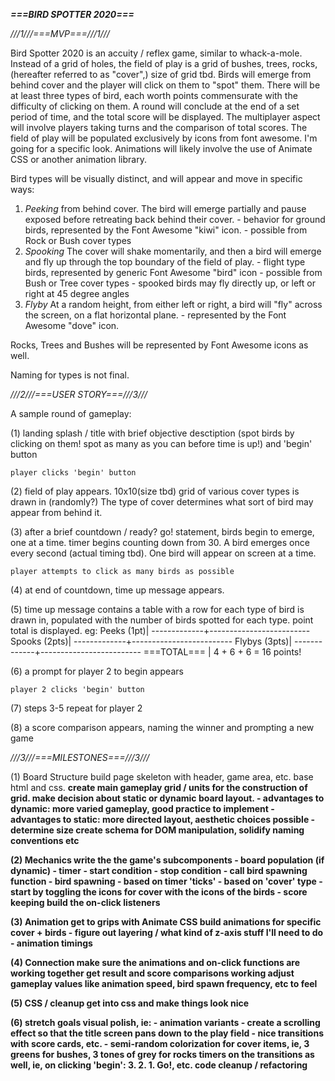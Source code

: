 ***===BIRD SPOTTER 2020===***

*///1///===MVP===///1///*

Bird Spotter 2020 is an accuity / reflex game, similar to whack-a-mole. 
Instead of a grid of holes, the field of play is a grid of bushes, trees, rocks, (hereafter referred to as "cover",) size of grid tbd.
Birds will emerge from behind cover and the player will click on them to "spot" them. 
There will be at least three types of bird, each worth points commensurate with the difficulty of clicking on them. 
A round will conclude at the end of a set period of time, and the total score will be displayed. 
The multiplayer aspect will involve players taking turns and the comparison of total scores. 
The field of play will be populated exclusively by icons from font awesome. I'm going for a specific look. 
Animations will likely involve the use of Animate CSS or another animation library. 

Bird types will be visually distinct, and will appear and move in specific ways: 
  1) *Peeking* from behind cover. The bird will emerge partially and pause exposed before retreating back behind their cover.
    - behavior for ground birds, represented by the Font Awesome "kiwi" icon. 
    - possible from Rock or Bush cover types
  2) *Spooking* The cover will shake momentarily, and then a bird will emerge and fly up through the top boundary of the field of play. 
    - flight type birds, represented by generic Font Awesome "bird" icon
    - possible from Bush or Tree cover types
    - spooked birds may fly directly up, or left or right at 45 degree angles
  3) *Flyby* At a random height, from either left or right, a bird will "fly" across the screen, on a flat horizontal plane. 
    - represented by the Font Awesome "dove" icon. 

  Rocks, Trees and Bushes will be represented by Font Awesome icons as well. 

Naming for types is not final. 

*///2///===USER STORY===///3///*

  A sample round of gameplay:
    
  (1) landing splash / title with brief objective desctiption (spot birds by clicking on them! spot as many as you can before time is up!) and 'begin' button
    
    player clicks 'begin' button
    
  (2) field of play appears. 10x10(size tbd) grid of various cover types is drawn in (randomly?) The type of cover determines what sort of bird may appear from behind it. 

  (3) after a brief countdown / ready? go! statement, birds begin to emerge, one at a time. timer begins counting down from 30. A bird emerges once every second (actual timing tbd). One bird will appear on screen at a time. 

    player attempts to click as many birds as possible
  
  (4) at end of countdown, time up message appears. 
  
  (5) time up message contains a table with a row for each type of bird is drawn in, populated with the number of birds spotted for each type. point total is displayed.
    eg: Peeks   (1pt)| <kiwi><kiwi><kiwi><kiwi>
        -------------+-------------------------
        Spooks (2pts)| <bird><bird><bird>
        -------------+-------------------------
        Flybys (3pts)| <dove><dove>
        -------------+-------------------------
         ===TOTAL=== | 4 + 6 + 6 = 16 points!

  (6) a prompt for player 2 to begin appears

    player 2 clicks 'begin' button

  (7) steps 3-5 repeat for player 2

  (8) a score comparison appears, naming the winner and prompting a new game 
  
*///3///===MILESTONES===///3///*

(1) Board Structure
  <a> build page skeleton with header, game area, etc. base html and css. 
  <b> create main gameplay grid / units for the construction of grid. make decision about static or dynamic board layout. 
    - advantages to dynamic: more varied gameplay, good practice to implement
    - advantages to static: more directed layout, aesthetic choices possible 
    - determine size
  <c> create schema for DOM manipulation, solidify naming conventions etc 

(2) Mechanics
  <a> write the the game's subcomponents
    - board population (if dynamic) 
    - timer
      - start condition
      - stop condition
      - call bird spawning function
    - bird spawning 
      - based on timer 'ticks'
      - based on 'cover' type
      - start by toggling the icons for cover with the icons of the birds
    - score keeping
  <b> build the on-click listeners


(3) Animation
  <a> get to grips with Animate CSS
  <b> build animations for specific cover + birds
    - figure out layering / what kind of z-axis stuff I'll need to do 
    - animation timings

(4) Connection
  <a> make sure the animations and on-click functions are working together
  <b> get result and score comparisons working
  <c> adjust gameplay values like animation speed, bird spawn frequency, etc to feel

(5) CSS / cleanup 
  <a> get into css and make things look nice

(6) stretch goals
  <a> visual polish, ie:
    - animation variants
    - create a scrolling effect so that the title screen pans down to the play field
    - nice transitions with score cards, etc. 
    - semi-random colorization for cover items, ie, 3 greens for bushes, 3 tones of grey for rocks
  <b> timers on the transitions as well, ie, on clicking 'begin': 3. 2. 1. Go!, etc. 
  <c> code cleanup / refactoring
